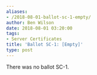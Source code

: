 ```yaml
---
aliases:
- /2018-08-01-ballot-sc-1-empty/
author: Ben Wilson
date: 2018-08-01 03:20:00
tags:
- Server Certificates
title: 'Ballot SC-1: [Empty]'
type: post
---
```


There was no ballot SC-1.